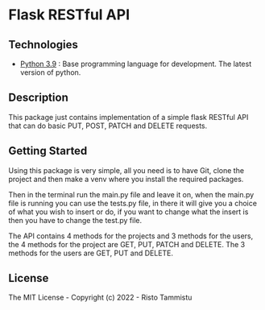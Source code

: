 # Flask RESTful API

## Technologies

* [Python 3.9](https://python.org) : Base programming language for development. The latest version of python.


## Description
This package just contains implementation of a simple flask RESTful API that can do basic PUT, POST, PATCH and DELETE requests.

## Getting Started

Using this package is very simple, all you need is to have Git, clone the project and then make a venv where you install the required packages.

Then in the terminal run the main.py file and leave it on, when the main.py file is running you can use the tests.py file, in there it will give you a choice of what you wish to insert or do, if you want to change what the insert is then you have to change the test.py file. 

The API contains 4 methods for the projects and 3 methods for the users, the 4 methods for the project are GET, PUT, PATCH and DELETE. The 3 methods for the users are GET, PUT and DELETE.


## License

The MIT License - Copyright (c) 2022 - Risto Tammistu
